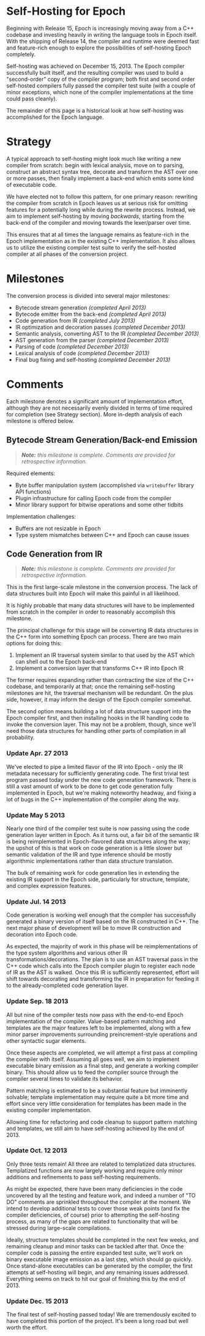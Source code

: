 # Self-Hosting for Epoch #

Beginning with Release 15, Epoch is increasingly moving away from a C++ codebase and investing heavily in writing the language tools in Epoch itself. With the shipping of Release 14, the compiler and runtime were deemed fast and feature-rich enough to explore the possibilities of self-hosting Epoch completely.

Self-hosting was achieved on December 15, 2013. The Epoch compiler successfully built itself, and the resulting compiler was used to build a "second-order" copy of the compiler program; both first and second order self-hosted compilers fully passed the compiler test suite (with a couple of minor exceptions, which none of the compiler implementations at the time could pass cleanly).

The remainder of this page is a historical look at how self-hosting was accomplished for the Epoch language.


# Strategy #

A typical approach to self-hosting might look much like writing a new compiler from scratch: begin with lexical analysis, move on to parsing, construct an abstract syntax tree, decorate and transform the AST over one or more passes, then finally implement a back-end which emits some kind of executable code.

We have elected not to follow this pattern, for one primary reason: rewriting the compiler from scratch in Epoch leaves us at serious risk for omitting features for a potentially long while during the rewrite process. Instead, we aim to implement self-hosting by moving _backwards_, starting from the back-end of the compiler and moving towards the lexer/parser over time.

This ensures that at all times the language remains as feature-rich in the Epoch implementation as in the existing C++ implementation. It also allows us to utilize the existing compiler test suite to verify the self-hosted compiler at all phases of the conversion project.


# Milestones #

The conversion process is divided into several major milestones:

  * Bytecode stream generation _(completed April 2013)_
  * Bytecode emitter from the back-end _(completed April 2013)_
  * Code generation from IR _(completed July 2013)_
  * IR optimization and decoration passes _(completed December 2013)_
  * Semantic analysis, converting AST to the IR _(completed December 2013)_
  * AST generation from the parser _(completed December 2013)_
  * Parsing of code _(completed December 2013)_
  * Lexical analysis of code _(completed December 2013)_
  * Final bug fixing and self-hosting _(completed December 2013)_


# Comments #

Each milestone denotes a significant amount of implementation effort, although they are not necessarily evenly divided in terms of time required for completion (see Strategy section). More in-depth analysis of each milestone is offered below.


## Bytecode Stream Generation/Back-end Emission ##

> _**Note:** this milestone is complete. Comments are provided for retrospective information._

Required elements:
  * Byte buffer manipulation system (accomplished via `writebuffer` library API functions)
  * Plugin infrastructure for calling Epoch code from the compiler
  * Minor library support for bitwise operations and some other tidbits

Implementation challenges:
  * Buffers are not resizable in Epoch
  * Type system mismatches between C++ and Epoch can cause issues


## Code Generation from IR ##

> _**Note:** this milestone is complete. Comments are provided for retrospective information._

This is the first large-scale milestone in the conversion process. The lack of data structures built into Epoch will make this painful in all likelihood.

It is highly probable that many data structures will have to be implemented from scratch in the compiler in order to reasonably accomplish this milestone.

The principal challenge for this stage will be converting IR data structures in the C++ form into something Epoch can process. There are two main options for doing this:

  1. Implement an IR traversal system similar to that used by the AST which can shell out to the Epoch back-end
  1. Implement a conversion layer that transforms C++ IR into Epoch IR

The former requires expanding rather than contracting the size of the C++ codebase, and temporarily at that; once the remaining self-hosting milestones are hit, the traversal mechanism will be redundant. On the plus side, however, it may inform the design of the Epoch compiler somewhat.

The second option means building a lot of data structure support into the Epoch compiler first, and then installing hooks in the IR handling code to invoke the conversion layer. This may not be a problem, though, since we'll need those data structures for handling other parts of compilation in all probability.


### Update Apr. 27 2013 ###
We've elected to pipe a limited flavor of the IR into Epoch - only the IR metadata necessary for sufficiently generating code. The first trivial test program passed today under the new code generation framework. There is still a vast amount of work to be done to get code generation fully implemented in Epoch, but we're making noteworthy headway, and fixing a lot of bugs in the C++ implementation of the compiler along the way.


### Update May 5 2013 ###
Nearly one third of the compiler test suite is now passing using the code generation layer written in Epoch. As it turns out, a fair bit of the semantic IR is being reimplemented in Epoch-flavored data structures along the way; the upshot of this is that work on code generation is a little slower but semantic validation of the IR and type inference should be mostly algorithmic implementations rather than data structure translation.

The bulk of remaining work for code generation lies in extending the existing IR support in the Epoch side, particularly for structure, template, and complex expression features.


### Update Jul. 14 2013 ###
Code generation is working well enough that the compiler has successfully generated a binary version of itself based on the IR constructed in C++. The next major phase of development will be to move IR construction and decoration into Epoch code.

As expected, the majority of work in this phase will be reimplementations of the type system algorithms and various other IR transformations/decorations. The plan is to use an AST traversal pass in the C++ code which calls into the Epoch compiler plugin to register each node of IR as the AST is walked. Once this IR is sufficiently represented, effort will shift towards decorating and transforming the IR in preparation for feeding it to the already-completed code generation layer.


### Update Sep. 18 2013 ###
All but nine of the compiler tests now pass with the end-to-end Epoch implementation of the compiler. Value-based pattern matching and templates are the major features left to be implemented, along with a few minor parser improvements surrounding preincrement-style operations and other syntactic sugar elements.

Once these aspects are completed, we will attempt a first pass at compiling the compiler with itself. Assuming all goes well, we aim to implement executable binary emission as a final step, and generate a working compiler binary. This should allow us to feed the compiler source through the compiler several times to validate its behavior.

Pattern matching is estimated to be a substantial feature but imminently solvable; template implementation may require quite a bit more time and effort since very little consideration for templates has been made in the existing compiler implementation.

Allowing time for refactoring and code cleanup to support pattern matching and templates, we still aim to have self-hosting achieved by the end of 2013.


### Update Oct. 12 2013 ###
Only three tests remain! All three are related to templatized data structures. Templatized functions are now largely working and require only minor additions and refinements to pass self-hosting requirements.

As might be expected, there have been many deficiencies in the code uncovered by all the testing and feature work, and indeed a number of "TO DO" comments are sprinkled throughout the compiler at the moment. We intend to develop additional tests to cover those weak points (and fix the compiler deficiencies, of course) prior to attempting the self-hosting process, as many of the gaps are related to functionality that will be stressed during large-scale compilations.

Ideally, structure templates should be completed in the next few weeks, and remaining cleanup and minor tasks can be tackled after that. Once the compiler code is passing the entire expanded test suite, we'll work on binary executable image emission as a last step, which should go quickly. Once stand-alone executables can be generated by the compiler, the first attempts at self-hosting will begin, and any remaining issues addressed. Everything seems on track to hit our goal of finishing this by the end of 2013.


### Update Dec. 15 2013 ###
The final test of self-hosting passed today! We are tremendously excited to have completed this portion of the project. It's been a long road but well worth the effort.